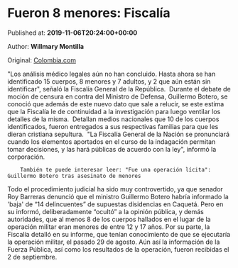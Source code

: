 
# Fueron 8 menores: Fiscalía

Published at: **2019-11-06T20:24:00+00:00**

Author: **Willmary Montilla**

Original: [Colombia.com](https://www.colombia.com/actualidad/noticias/fueron-8-menores-fiscalia-246710)

"Los análisis médico legales aún no han concluido. Hasta ahora se han identificado 15 cuerpos, 8 menores y 7 adultos, y 2 que aún están sin identificar", señaló la Fiscalía General de la República. 
Durante el debate de moción de censura en contra del Ministro de Defensa, Guillermo Botero, se conoció que además de este nuevo dato que sale a relucir, se este estima que la Fiscalía le de continuidad a la investigación para luego ventilar los detalles de la misma. 
Detallan medios nacionales que 10 de los cuerpos identificados, fueron entregados a sus respectivas familias para que les dieran cristiana sepultura. 
"La Fiscalía General de la Nación se pronunciará cuando los elementos aportados en el curso de la indagación permitan tomar decisiones, y las hará públicas de acuerdo con la ley", informó la corporación. 

        También te puede interesar leer: "Fue una operación lícita": Guillermo Botero tras asesinato de menores 
      
Todo el procedimiento judicial ha sido muy controvertido, ya que senador Roy Barreras denunció que el ministro Guillermo Botero habría informado la 'baja' de “14 delincuentes” de supuestas disidencias en Caquetá.
Pero en su informó, deliberadamente “ocultó” a la opinión pública, y demás autoridades, que al menos 8 de los cuerpos hallados en el lugar de la operación militar eran menores de entre 12 y 17 años.
Por su parte, la Fiscalía detalló en su informe, que tenían conocimiento de que se ejecutaría la operación militar, el pasado 29 de agosto. Aún así la información de la Fuerza Pública, así como los resultados de la operación, fueron recibidas el 2 de septiembre. 
